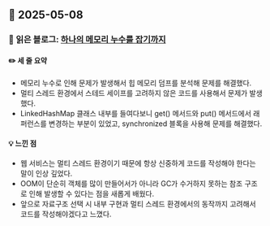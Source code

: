 ## 📅 2025-05-08
### 📖 읽은 블로그: [하나의 메모리 누수를 잡기까지](https://d2.naver.com/helloworld/1326256)
#### ✏️ 세 줄 요약
- 메모리 누수로 인해 문제가 발생해서 힙 메모리 덤프를 분석해 문제를 해결했다. 
- 멀티 스레드 환경에서 스테드 세이프를 고려하지 않은 코드를 사용해서 문제가 발생했다.
- LinkedHashMap 클래스 내부를 들여다보니 get() 메서드와 put() 메서드에서 래퍼런스를 변경하는 부분이 있었고, synchronized 블록을 사용해 문제를 해결했다.
#### 💡 느낀 점
- 웹 서비스는 멀티 스레드 환경이기 때문에 항상 신중하게 코드를 작성해야 한다는 말이 인상 깊었다.
- OOM이 단순히 객체를 많이 만들어서가 아니라 GC가 수거하지 못하는 참조 구조로 인해 발생할 수 있다는 점을 새롭게 배웠다. 
- 앞으로 자료구조 선택 시 내부 구현과 멀티 스레드 환경에서의 동작까지 고려해서 코드를 작성해야겠다고 느꼈다.